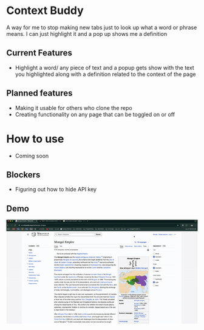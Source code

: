 # Context Buddy
A way for me to stop making new tabs just to look up what a word or phrase means. I can just highlight it and a pop up shows me a definition

## Current Features
- Highlight a word/ any piece of text and a popup gets show with the text you highlighted along with a definition related to the context of the page

## Planned features
- Making it usable for others who clone the repo
- Creating functionality on any page that can be toggled on or off

# How to use
 - Coming soon

## Blockers
- Figuring out how to hide API key

## Demo
![Demo](demo.gif)
